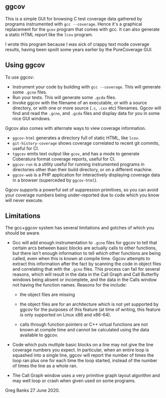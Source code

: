 ggcov
---

This is a simple GUI for browsing C test coverage data gathered
by programs instrumented with `gcc --coverage`.  Hence it's a
graphical replacement for the `gcov` program that comes with gcc.
It can also generate a static HTML report like the `lcov` program.

I wrote this program because I was sick of crappy text mode coverage
results, having been spoilt some years earlier by the PureCoverage GUI.

Using ggcov
---

To use ggcov:

- Instrument your code by building with `gcc --coverage`.  This will
  generate some `.gcno` files.
- Run your tests.  This will generate some `.gcda` files.
- Invoke ggcov with the filename of an executable, or with a source
  directory, or with one or more source (`.c`, `.cxx` etc) filenames.
  Ggcov will find and read the `.gcno`, and `.gcda` files and display
  data for you in some nice GUI windows.

Ggcov also comes with alternate ways to view coverage information.

- `ggcov-html` generates a directory full of static HTML, like `lcov`.
- `git-history-coverage` shows coverage correlated to recent git
  commits, useful for CI.
- `tggcov` emits text output like `gcov`, and has a mode to generate
  Coberatura format coverage reports, useful for CI.
- `ggcov-run` is a utility useful for running instrumented programs
  in directories other than their build directory, or on a different
  machine.
- `ggcov-web` is a PHP application for interactively displaying coverage
  data in a browser (superceded by `ggcov-html`).

Ggcov supports a powerful set of suppression primitives, so you can
avoid your coverage numbers being under-reported due to code which
you know will never execute.

Limitations
-----------

The gcc+ggcov system has several limitations and gotches of which you
should be aware.

- Gcc will add enough instrumentation to `.gcno` files for ggcov to
  tell that certain arcs between basic blocks are actually calls
  to other functions, but there isn't enough information to tell
  *which* other functions are being called, even when this is
  known at compile time.  Ggcov attempts to extract this information
  after the fact by scanning the code in object files and correlating
  that with the `.gcno` files.  This process can fail for several
  reasons, which will result in the data in the Call Graph and Call
  Butterfly windows being absent or incomplete, and the data in the
  Calls window not having the function names.  Reasons for the include:

  - the object files are missing

  - the object files are for an architecture which is not yet
    supported by ggcov for the purposes of this feature (at time
    of writing, this feature is only supported on Linux x86 and x86-64).

  - calls through function pointers or C++ virtual functions
    are not known at compile time and cannot be calculated
    using the data available to ggcov.

- Code which puts multiple basic blocks on a line may not give the
  line coverage numbers you expect.  In particular, when an entire
  loop is squashed into a single line, ggcov will report the number
  of times the loop ran plus one for each time the loop started,
  instead of the number of times the line as a whole ran.

- The Call Graph window uses a very primitive graph layout algorithm
  and may well loop or crash when given used on some programs.

Greg Banks
27 June 2020.
